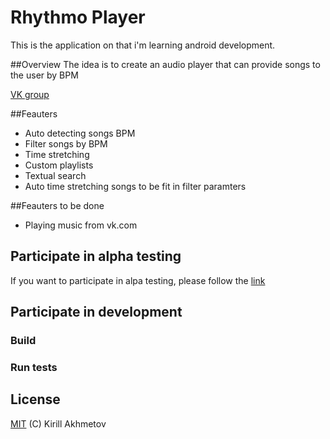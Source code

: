 # Rhythmo Player
This is the application on that i'm learning android development. 

##Overview
The idea is to create an audio player that can provide songs to the user by BPM

[VK group](https://new.vk.com/rhythmoplayer)

##Feauters
 - Auto detecting songs BPM
 - Filter songs by BPM
 - Time stretching
 - Custom playlists
 - Textual search
 - Auto time stretching songs to be fit in filter paramters

##Feauters to be done
 - Playing music from vk.com


## Participate in alpha testing
If you want to participate in alpa testing, please follow the [link](https://play.google.com/apps/testing/com.juztoss.bpmplayer.dev)

## Participate in development


### Build

### Run tests

## License
[MIT](https://github.com/JuzTosS/BPMPlayer/blob/master/LICENSE.md) (C) Kirill Akhmetov

